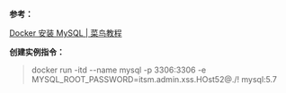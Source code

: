 **参考：**

[Docker 安装 MySQL | 菜鸟教程](https://www.runoob.com/docker/docker-install-mysql.html)

**创建实例指令：**

> docker run -itd --name mysql -p 3306:3306 -e MYSQL_ROOT_PASSWORD=itsm.admin.xss.HOst52@./!  mysql:5.7
